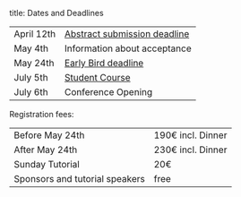title: Dates and Deadlines


|            |                                  |
|------------|----------------------------------|
|April 12th  |[Abstract submission deadline](03_enfi-2015/abstracts.html)      |
|May 4th     |Information about acceptance      |
|May 24th    |[Early Bird deadline](03_enfi-2015/registration.html)             |
|July 5th    |[Student Course](03_enfi-2015/sunday.html)               |
|July 6th    |Conference Opening                |



Registration fees:

|            |                                  |
|------------|----------------------------------|
|Before May 24th |190€ incl. Dinner      |
|After May 24th   |230€ incl. Dinner      |
|Sunday Tutorial   |20€              |
|Sponsors and tutorial speakers   |free                  |




